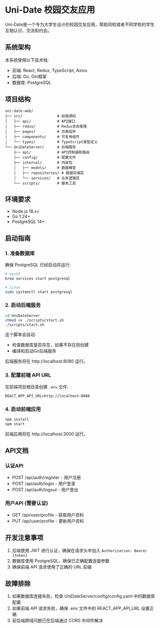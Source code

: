 # Uni-Date 校园交友应用

Uni-Date是一个专为大学生设计的校园交友应用，帮助同校或者不同学校的学生互相认识、交流和约会。

## 系统架构

本系统使用以下技术栈:

- 前端: React, Redux, TypeScript, Axios
- 后端: Go, Gin框架
- 数据库: PostgreSQL

## 项目结构

```
uni-date-web/
├── src/                # 前端源码
│   ├── api/            # API接口
│   ├── redux/          # Redux状态管理
│   ├── pages/          # 页面组件
│   ├── components/     # 可复用组件
│   └── types/          # TypeScript类型定义
└── UniDateServer/      # 后端服务
    ├── api/            # API控制器和路由
    ├── config/         # 配置文件
    ├── internal/       # 内部包
    │   ├── models/     # 数据模型
    │   ├── repositories/ # 数据存储层
    │   └── services/   # 业务逻辑层
    └── scripts/        # 脚本工具
```

## 环境要求

- Node.js 18.x+
- Go 1.24+
- PostgreSQL 14+

## 启动指南

### 1. 准备数据库

确保 PostgreSQL 已经启动并运行:

```bash
# macOS
brew services start postgresql

# Linux
sudo systemctl start postgresql
```

### 2. 启动后端服务

```bash
cd UniDateServer
chmod +x ./scripts/start.sh
./scripts/start.sh
```

这个脚本会自动:
- 检查数据库是否存在，如果不存在则创建
- 编译和启动Go后端服务

后端服务将在 http://localhost:8080 运行。

### 3. 配置前端 API URL

在前端项目根目录创建 `.env` 文件:

```
REACT_APP_API_URL=http://localhost:8080
```

### 4. 启动前端应用

```bash
npm install
npm start
```

前端应用将在 http://localhost:3000 运行。

## API文档

### 认证API

- POST /api/auth/register - 用户注册
- POST /api/auth/login - 用户登录
- POST /api/auth/logout - 用户登出

### 用户API (需要认证)

- GET /api/user/profile - 获取用户资料
- PUT /api/user/profile - 更新用户资料

## 开发注意事项

1. 后端使用 JWT 进行认证，确保在请求头中加入 `Authorization: Bearer {token}`
2. 数据库使用 PostgreSQL，确保已正确配置连接参数
3. 确保前端 API 请求使用了正确的 URL 前缀

## 故障排除

1. 如果数据库连接失败，检查 UniDateServer/config/config.yaml 中的数据库配置
2. 如果前端 API 请求失败，确保 .env 文件中的 REACT_APP_API_URL 设置正确
3. 前后端跨域问题已在后端通过 CORS 中间件解决
